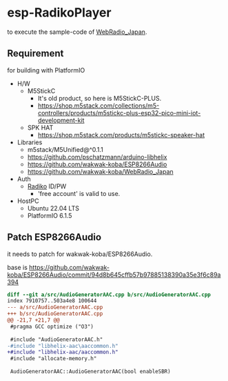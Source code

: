 # esp-RadikoPlayer

to execute the sample-code of [WebRadio_Japan](https://github.com/wakwak-koba/WebRadio_Japan).

## Requirement

for building with PlatformIO

* H/W
  * M5StickC
    * It's old product, so here is M5StickC-PLUS.
    * https://shop.m5stack.com/collections/m5-controllers/products/m5stickc-plus-esp32-pico-mini-iot-development-kit
  * SPK HAT
    * https://shop.m5stack.com/products/m5stickc-speaker-hat
* Libraries
  * m5stack/M5Unified@^0.1.1
  * https://github.com/pschatzmann/arduino-libhelix
  * https://github.com/wakwak-koba/ESP8266Audio
  * https://github.com/wakwak-koba/WebRadio_Japan
* Auth
  * [Radiko](https://radiko.jp/) ID/PW
    * 'free account' is valid to use.
* HostPC
  * Ubuntu 22.04 LTS
  * PlatformIO 6.1.5

## Patch ESP8266Audio

it needs to patch for wakwak-koba/ESP8266Audio.

base is https://github.com/wakwak-koba/ESP8266Audio/commit/94d8b645cffb57b97885138390a35e3f6c89a394

```diff
diff --git a/src/AudioGeneratorAAC.cpp b/src/AudioGeneratorAAC.cpp
index 7910757..503a4e8 100644
--- a/src/AudioGeneratorAAC.cpp
+++ b/src/AudioGeneratorAAC.cpp
@@ -21,7 +21,7 @@
 #pragma GCC optimize ("O3")
 
 #include "AudioGeneratorAAC.h"
-#include "libhelix-aac\aaccommon.h"
+#include "libhelix-aac/aaccommon.h"
 #include "allocate-memory.h"
 
 AudioGeneratorAAC::AudioGeneratorAAC(bool enableSBR)
```
